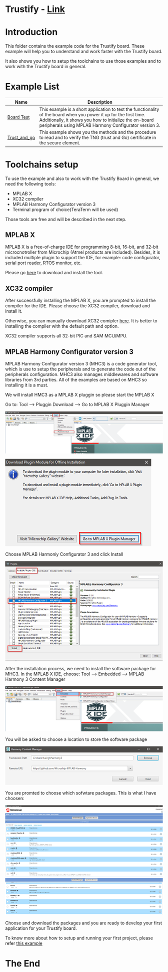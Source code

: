 **Trustify** - [Link](https://)
====================================================

# Introduction

This folder contains the example code for the Trustify board. These example will help you to understand and work faster with the Trustify board.

It also shows you how to setup the toolchains to use those examples and to work with the Trustify board in general. 

# Example List

| Name  | Description |
| ------------- | ------------- |
| [Board Test](https://github.com/jpiwek/trustify/tree/master/software/examples/Board_Test)  | This example is a short application to test the functionality of the board when you power it up for the first time. Additionally, it shows you how to initialize the on-board peripherals using MPLAB Harmony Configurator version 3.  |
| [Trust_and_go](https://github.com/jpiwek/trustify/tree/master/software/examples/Trust_and_Go)  | This example shows you the methods and the procedure to read and to verify the TNG (trust and Go) certificate in the secure element.  |


# Toolchains setup

To use the example and also to work with the Trustify Board in general, we need the following tools:

* MPLAB X 
* XC32 compiler
* MPLAB Harmony Configurator version 3
* Terminal program of choice(TeraTerm will be used)

Those tools are free and will be described in the next step. 

## MPLAB X

MPLAB X is a free-of-charge IDE for programming 8-bit, 16-bit, and 32-bit microcnotroller from Microchip (Atmel products are included). Besides, it is included multiple plugin to support the IDE, for example: code configurator, serial port reader, RTOS monitor, etc. 

Please go [here](https://www.microchip.com/mplab/mplab-x-ide) to download and install the tool.

## XC32 compiler

After successfully installing the MPLAB X, you are prompted to install the compiler for the IDE. Please choose the XC32 compiler, download and install it.

Otherwise, you can manually download XC32 comipler [here](https://www.microchip.com/mplab/compilers). It is better to installing the compiler with the default path and option.

XC32 compiler supports all 32-bit PIC and SAM MCU/MPU.

## MPLAB Harmony Configurator version 3

MPLAB Harmony Configurator version 3 (MHC3) is a code generator tool, which is use to setup the peripherals and to generate the code out of the peripherals configuration. MHC3 also manages middlewares and software libraries from 3rd parties. All of the examples are based on MHC3 so installing it is a must. 

We will install HMC3 as a MPLAB X pluggin so please start the MPLAB X

Go to: Tool --> Pluggin Download --> Go to MPLAB X Pluggin Manager

![picture](images/pluggin_download.png)

![picture](images/Go_to_pluggin_manager.png)

Choose MPLAB Harmoniy Configurator 3 and click Install

![picture](images/download_mhc.png)

After the installation process, we need to install the software package for MHC3. In the MPLAB X IDE, choose: Tool --> Embedded --> MPLAB Harmony 3 Content Manager

![picture](images/start_mhc3_content_manager.png)

You will be asked to choose a location to store the software package

![picture](images/software_location.png)

You are promted to choose which sofwtare packages. This is what I have choosen:

![picture](images/pakages1.png)
![picture](images/pakages2.png)

Choose and download the packages and you are ready to develop your first application for your Trustify board.

To know more about how to setup and running your first project, please refer [this example](https://github.com/jpiwek/trustify/tree/master/software/examples/Board_Test)

# The End